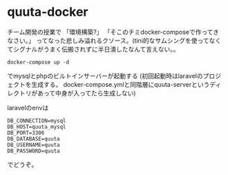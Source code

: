 # quuta-docker

チーム開発の授業で
「環境構築?」
「そこのチミdocker-composeで作ってきなさい。」
ってなった悲しみ溢れるクソース。(tini的なサムシングを使ってなくてシグナルがうまく伝搬されずに半日潰したなんて言えない。。

```
docker-compose up -d
```

でmysqlとphpのビルトインサーバーが起動する
(初回起動時はlaravelのプロジェクトを生成する。
docker-compose.ymlと同階層にquuta-serverというディレクトリがあって中身が入ってたら生成しない)

laravelのenvは

```
DB_CONNECTION=mysql
DB_HOST=quuta_mysql
DB_PORT=3306
DB_DATABASE=quuta
DB_USERNAME=quuta
DB_PASSWORD=quuta
```

でどうぞ。
